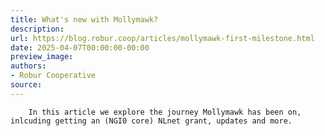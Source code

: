 ```yaml
---
title: What's new with Mollymawk?
description:
url: https://blog.robur.coop/articles/mollymawk-first-milestone.html
date: 2025-04-07T00:00:00-00:00
preview_image:
authors:
- Robur Cooperative
source:
---
```



        In this article we explore the journey Mollymawk has been on, inlcuding getting an (NGI0 core) NLnet grant, updates and more.
      
